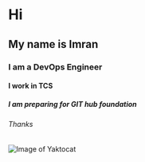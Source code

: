 # Hi
## My name is Imran
### I am a DevOps Engineer
#### I work in TCS
##### I am preparing for GIT hub foundation
###### Thanks
![Image of Yaktocat](https://octodex.github.com/images/yaktocat.png)

